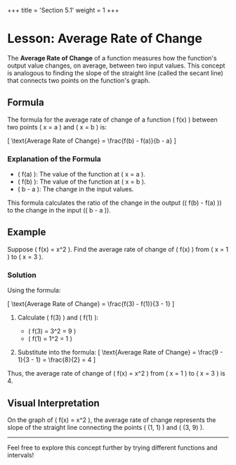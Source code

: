 +++
title = 'Section 5.1'
weight = 1
+++

# Lesson: Average Rate of Change

The **Average Rate of Change** of a function measures how the function's output value changes, on average, between two input values. This concept is analogous to finding the slope of the straight line (called the secant line) that connects two points on the function's graph.

## Formula

The formula for the average rate of change of a function \( f(x) \) between two points \( x = a \) and \( x = b \) is:

\[
\text{Average Rate of Change} = \frac{f(b) - f(a)}{b - a}
\]

### Explanation of the Formula
- \( f(a) \): The value of the function at \( x = a \).
- \( f(b) \): The value of the function at \( x = b \).
- \( b - a \): The change in the input values.

This formula calculates the ratio of the change in the output (\( f(b) - f(a) \)) to the change in the input (\( b - a \)).

## Example

Suppose \( f(x) = x^2 \). Find the average rate of change of \( f(x) \) from \( x = 1 \) to \( x = 3 \).

### Solution
Using the formula:

\[
\text{Average Rate of Change} = \frac{f(3) - f(1)}{3 - 1}
\]

1. Calculate \( f(3) \) and \( f(1) \):
   - \( f(3) = 3^2 = 9 \)
   - \( f(1) = 1^2 = 1 \)

2. Substitute into the formula:
   \[
   \text{Average Rate of Change} = \frac{9 - 1}{3 - 1} = \frac{8}{2} = 4
   \]

Thus, the average rate of change of \( f(x) = x^2 \) from \( x = 1 \) to \( x = 3 \) is 4.

## Visual Interpretation

On the graph of \( f(x) = x^2 \), the average rate of change represents the slope of the straight line connecting the points \( (1, 1) \) and \( (3, 9) \).

---

Feel free to explore this concept further by trying different functions and intervals!
